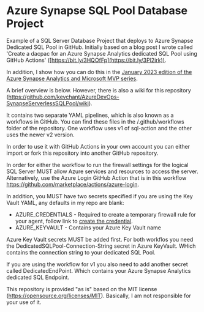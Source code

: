 # Azure Synapse SQL Pool Database Project

Example of a SQL Server Database Project that deploys to Azure Synapse Dedicated SQL Pool in GitHub. Initially based on a blog post I wrote called 'Create a dacpac for an Azure Synapse Analytics dedicated SQL Pool using GitHub Actions' ([https://bit.ly/3HQOfFp](https://bit.ly/3Pl2irk)).

In addition, I show how you can do this in the [January 2023 edition of the Azure Synapse Analytics and Microsoft MVP series](https://www.youtube.com/watch?v=Dcpd4Z783Zs).

A brief overview is below. However, there is also a wiki for this repository (https://github.com/kevchant/AzureDevOps-SynapseServerlessSQLPool/wiki).

It contains two separate YAML pipelines, which is also known as a workflows in GitHub. You can find these files in the /.github/workflows folder of the repository. One workflow uses v1 of sql-action and the other uses the newer v2 version.

In order to use it with GitHub Actions in your own account you can either import or fork this repository into another GitHub repository.

In order for either the workflow to run the firewall settings for the logical SQL Server MUST allow Azure services and resources to access the server. Alternatively, use the Azure Login GitHub Action that is in this workflow https://github.com/marketplace/actions/azure-login.

In addition, you MUST have two secrets specified if you are using the Key Vault YAML, any defaults in my repo are blank:

- AZURE_CREDENTIALS - Required to create a temporary firewall rule for your agent, follow link to [create the credential](https://bit.ly/3Mn5a53). 
- AZURE_KEYVAULT - Contains your Azure Key Vault name 

Azure Key Vault secrets MUST be added first. For both workflos you need the DedicatedSQLPool-Connection-String secret in Azure KeyVault. WHich contains the connection string to your dedicated SQL Pool. 

If you are using the workflow for v1 you also need to add another secret called DedicatedEndPoint. Which contains your Azure Synapse Analytics dedicated SQL Endpoint.

This repository is provided "as is" based on the MIT license (https://opensource.org/licenses/MIT). Basically, I am not responsible for your use of it.
